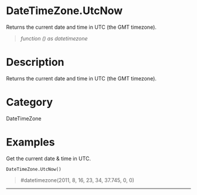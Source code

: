 # DateTimeZone.UtcNow
Returns the current date and time in UTC (the GMT timezone).
> _function () as datetimezone_

# Description 
Returns the current date and time in UTC (the GMT timezone).
# Category 
DateTimeZone
# Examples 
Get the current date & time in UTC.
```
DateTimeZone.UtcNow()
```
> #datetimezone(2011, 8, 16, 23, 34, 37.745, 0, 0)
***
